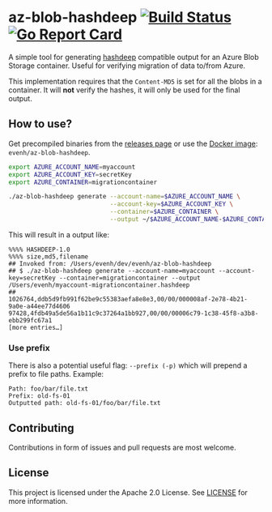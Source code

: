 # az-blob-hashdeep [![Build Status](https://travis-ci.org/evenh/az-blob-hashdeep.svg?branch=master)](https://travis-ci.org/evenh/az-blob-hashdeep) [![Go Report Card](https://goreportcard.com/badge/github.com/evenh/az-blob-hashdeep)](https://goreportcard.com/report/github.com/evenh/az-blob-hashdeep)

A simple tool for generating [hashdeep](https://github.com/jessek/hashdeep) compatible output for an Azure Blob Storage container. Useful for verifying migration of data to/from Azure.

This implementation requires that the `Content-MD5` is set for all the blobs in a container. It will **not** verify the hashes, it will only be used for the final output. 

## How to use?

Get precompiled binaries from the [releases page](https://github.com/evenh/az-blob-hashdeep/releases) or use the [Docker image](https://hub.docker.com/repository/docker/evenh/az-blob-hashdeep): `evenh/az-blob-hashdeep`.

```bash
export AZURE_ACCOUNT_NAME=myaccount
export AZURE_ACCOUNT_KEY=secretKey
export AZURE_CONTAINER=migrationcontainer

./az-blob-hashdeep generate --account-name=$AZURE_ACCOUNT_NAME \
                            --account-key=$AZURE_ACCOUNT_KEY \
                            --container=$AZURE_CONTAINER \
                            --output ~/$AZURE_ACCOUNT_NAME-$AZURE_CONTAINER.hashdeep
```

This will result in a output like:

```
%%%% HASHDEEP-1.0
%%%% size,md5,filename
## Invoked from: /Users/evenh/dev/evenh/az-blob-hashdeep
## $ ./az-blob-hashdeep generate --account-name=myaccount --account-key=secretKey --container=migrationcontainer --output /Users/evenh/myaccount-migrationcontainer.hashdeep
##
1026764,ddb5d9fb991f62be9c55383aefa8e8e3,00/00/000008af-2e78-4b21-9a0e-a44ee77d4606
97428,4fdb49a5de56a1b11c9c37264a1bb927,00/00/00006c79-1c38-45f8-a3b8-ebb299fc67a1
[more entries…]
```

### Use prefix
There is also a potential useful flag: `--prefix (-p)` which will prepend a prefix to file paths. Example:
```
Path: foo/bar/file.txt
Prefix: old-fs-01
Outputted path: old-fs-01/foo/bar/file.txt
```

## Contributing

Contributions in form of issues and pull requests are most welcome.

## License

This project is licensed under the Apache 2.0 License. See [LICENSE](./LICENSE) for more information.
